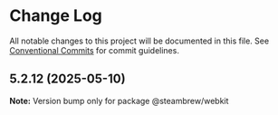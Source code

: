 # Change Log

All notable changes to this project will be documented in this file.
See [Conventional Commits](https://conventionalcommits.org) for commit guidelines.

## 5.2.12 (2025-05-10)

**Note:** Version bump only for package @steambrew/webkit
